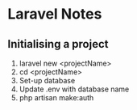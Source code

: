 # Laravel Notes
## Initialising a project
1. laravel new \<projectName>
2. cd \<projectName>
3. Set-up database
4. Update .env with database name
5. php artisan make:auth
